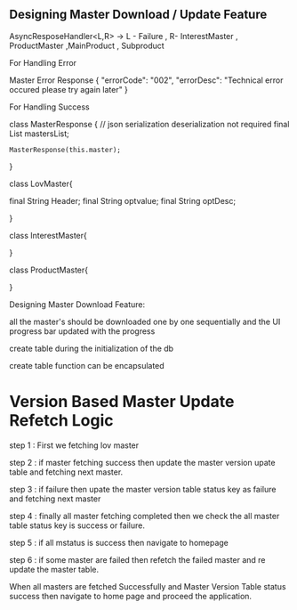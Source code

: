 ## Designing Master Download / Update Feature

AsyncResposeHandler<L,R> -> L - Failure , R- InterestMaster , ProductMaster ,MainProduct , Subproduct

For Handling Error

Master Error Response
{
"errorCode": "002",
"errorDesc": "Technical error occured please try again later"
}

For Handling Success

class MasterResponse<T> {
// json serialization deserialization not required
final List<T> mastersList;

    MasterResponse(this.master);

}

class LovMaster{

<!--
 "Header": "IrrigationNew",
                "optvalue": "1",
                "optDesc": "River"
 -->

final String Header;
final String optvalue;
final String optDesc;

}

class InterestMaster{

}

class ProductMaster{

}

Designing Master Download Feature:

all the master's should be downloaded one by one sequentially and the UI progress bar
updated with the progress

create table during the initialization of the db

create table function can be encapsulated


# Version Based Master Update Refetch Logic

step 1 :    First we fetching lov master 

step 2 :    if master fetching success then update the master version upate table and fetching next master.

step 3 :    if failure then upate the master version table status key as failure and fetching next master

step 4 :    finally all master fetching completed then we check the all master table status key is success or failure.

step 5 :    if all mstatus is success then navigate to homepage 

step 6 :    if some master are failed then refetch the failed master and re update the master table.

When all masters are fetched Successfully and Master Version Table status success then navigate to home page and proceed the application.

